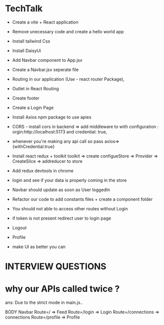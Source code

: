 # TechTalk

- Create a vite + React application
- Remove unecessary code and create a hello world app
- Install tailwind Css
- Install DaisyUi
- Add Navbar component to App.jsx
- Create a Navbar.jsx seperate file 
- Routing in our application (Use - react router Package),
- Outlet in React Routing
- Create footer
- Create a Login Page
- Install Axios npm package to use apies
- CORS - install cors in backend => add middleware to with configuration : orgin:http://localhost:5173 and credential: true,
- whenever you're making any api call so pass axios=> {withCredential:true}
- Install react redux + toolkit toolkit => create configueStore => Provider => CreateSlice => addreducer to store

- Add redux devtools in chrome
- login and see if your data is properly coming in the store
- Navbar should update as soon as User loggedIn
- Refactor our code to add constants files + create a component folder
- You should not able to access other routes without Login
- if token is not present redirect user to login page
- Logout
- Profile
- make UI as better you can





# INTERVIEW QUESTIONS
 
# why our APIs called twice ?
ans: Due to the strict mode in main.js..





BODY
    Navbar
    Route=/  => Feed
    Route=/login  => Login
    Route=/connections  => connections
    Route=/profile  => Profile
    